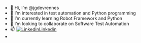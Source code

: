 - 👋 Hi, I’m @jgdevrennes
- 👀 I’m interested in test automation and Python programming
- 🌱 I’m currently learning Robot Framework and Python
- 💞️ I’m looking to collaborate on Software Test Automation
- 📫 [![Linkedin](https://i.stack.imgur.com/gVE0j.png)Linkedin](https://www.linkedin.com/in/johnguillou/) 
- 
<!---
jgdevrennes/jgdevrennes is a ✨ special ✨ repository because its `README.md` (this file) appears on your GitHub profile.
You can click the Preview link to take a look at your changes.
--->
